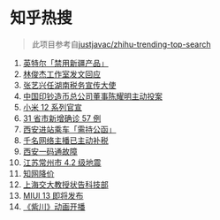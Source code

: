 # 知乎热搜

> 此项目参考自[justjavac/zhihu-trending-top-search](https://github.com/justjavac/zhihu-trending-top-search/blob/main/utils.ts)

<!-- BEGIN -->
  <!-- 最后更新时间:Wed Dec 22 2021 16:22:33 GMT+0000 (Coordinated Universal Time) -->
  1. [英特尔「禁用新疆产品」](https://www.zhihu.com/search?q=英特尔)
1. [林俊杰工作室发文回应](https://www.zhihu.com/search?q=林俊杰)
1. [张艺兴任湖南税务宣传大使](https://www.zhihu.com/search?q=张艺兴)
1. [中国印钞造币总公司董事陈耀明主动投案](https://www.zhihu.com/search?q=陈耀明)
1. [小米 12 系列官宣](https://www.zhihu.com/search?q=小米12)
1. [31 省市新增确诊 57 例](https://www.zhihu.com/search?q=国内疫情)
1. [西安进站乘车「需持公函」](https://www.zhihu.com/search?q=西安火车站)
1. [千名网络主播已主动补税](https://www.zhihu.com/search?q=主播补税)
1. [西安一码通故障](https://www.zhihu.com/search?q=西安一码通)
1. [江苏常州市 4.2 级地震](https://www.zhihu.com/search?q=江苏地震)
1. [知网降价](https://www.zhihu.com/search?q=知网)
1. [上海交大教授状告科技部](https://www.zhihu.com/search?q=上海交大教授)
1. [MIUI 13 即将发布](https://www.zhihu.com/search?q=MIUI13)
1. [《紫川》动画开播](https://www.zhihu.com/search?q=紫川)
  <!-- END -->
